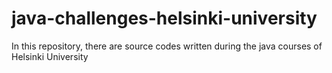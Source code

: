 # java-challenges-helsinki-university
In this repository, there are source codes written during the java courses of Helsinki University
